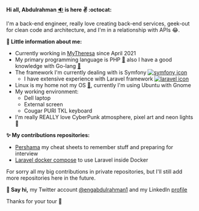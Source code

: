 **Hi all, Abdulrahman [:sound:](https://www.pronouncenames.com/search?name=abdulrahman) is here :v: :octocat:**

I'm a back-end engineer, really love creating back-end services, geek-out for clean code and architecture, and I'm in a relationship with APIs :joy:.

**:movie_camera: Little information about me:**
* Currently working in [MyTheresa](https://github.com/mytheresa) since April 2021
* My primary programming language is PHP [:elephant:](https://www.php.net/) also I have a good knowledge with Go-lang [:otter:](https://golang.org/)
* The framework I'm currently dealing with is Symfony [![symfony icon](https://symfony.com/favicons/favicon-16x16.png)](https://symfony.com/)  
   * I have extensive experience with Laravel framework [![laravel icon](https://laravel.com/img/favicon/favicon-16x16.png)](https://laravel.com/)
* Linux is my home not my OS [:penguin:](https://ubuntu.com/), currently I'm using Ubuntu with Gnome
* My working environment:
    * Dell laptop
    * External screen
    * Cougar PURI TKL keyboard
* I'm really REALLY love CyberPunk atmosphere, pixel art and neon lights :city_sunset:

**:sparkles: My contributions repositories:**
* [Pershama](https://github.com/abdulrahman19/Pershama) my cheat sheets to remember stuff and preparing for interview
* [Laravel docker compose](https://github.com/abdulrahman19/Laravel-docker-compose) to use Laravel inside Docker

For sorry all my big contributions in private repositories, but I'll still add more repositories here in the future.

**:incoming_envelope: Say hi,** my Twitter account [@engabdulrahman1](https://twitter.com/engabdulrahman1) and my LinkedIn [profile](https://www.linkedin.com/in/abdulrahman-asaad1989/)

Thanks for your tour :wave:
